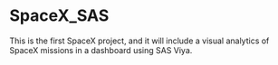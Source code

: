 # SpaceX_SAS
This is the first SpaceX project, and it will include a visual analytics of SpaceX missions in a dashboard using SAS Viya. 
